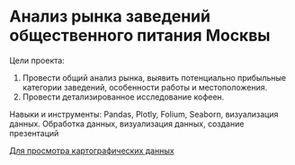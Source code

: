 # Анализ рынка заведений общественного питания Москвы

Цели проекта:

1. Провести общий анализ рынка, выявить потенциально прибыльные категории заведений, особенности работы и местоположения.
2. Провести детализированное исследование кофеен.


Навыки и инструменты:
Pandas, Plotly, Folium, Seaborn, визуализация данных.
Обработка данных, визуализация данных, создание презентаций

[Для просмотра картографических данных](https://nbviewer.org/github/AnastasiaPershikova/educational_projects/blob/4dbb818937c832664b04683ec68f6962c148cd54/%D0%90%D0%BD%D0%B0%D0%BB%D0%B8%D0%B7%20%D1%80%D1%8B%D0%BD%D0%BA%D0%B0%20%D0%B7%D0%B0%D0%B2%D0%B5%D0%B4%D0%B5%D0%BD%D0%B8%D0%B9%20%D0%BE%D0%B1%D1%89%D0%B5%D1%81%D1%82%D0%B2%D0%B5%D0%BD%D0%BD%D0%BE%D0%B3%D0%BE%20%D0%BF%D0%B8%D1%82%D0%B0%D0%BD%D0%B8%D1%8F%20%D0%9C%D0%BE%D1%81%D0%BA%D0%B2%D1%8B/Moscow_places.ipynb)
